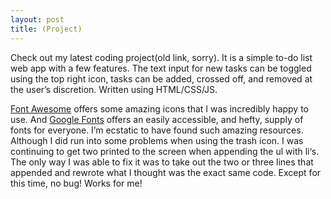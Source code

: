 ```yaml
---
layout: post
title: (Project)
---
```


Check out my latest coding project(old link, sorry). It is a simple to-do list web app with a few features. The text input for new tasks can be toggled using the top right icon, tasks can be added, crossed off, and removed at the user’s discretion. Written using HTML/CSS/JS.

[Font Awesome](http://fontawesome.io/) offers some amazing icons that I was incredibly happy to use. And
[Google Fonts](https://fonts.google.com/) offers an easily accessible, and hefty, supply of fonts for
everyone. I’m ecstatic to have found such amazing resources. Although I did run
into some problems when using the trash icon. I was continuing to get two
printed to the screen when appending the ul with li‘s. The only way I was able
to fix it was to take out the two or three lines that appended and rewrote what
I thought was the exact same code. Except for this time, no bug! Works for me!
